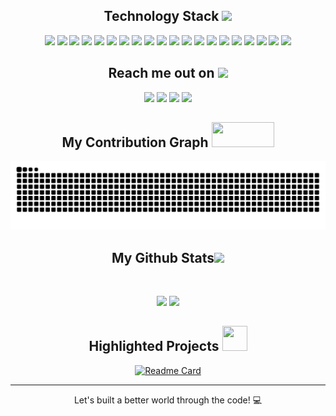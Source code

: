 
<h2 align="center">Technology Stack <img src="https://github.com/gusttaswe/gusttaswe/blob/main/images/laptop.gif" width="50"></h2>

<p align="center">
  <img src="https://img.shields.io/badge/-React-black?style=flat-square&logo=react"/>
  <img src="https://img.shields.io/badge/-Nodejs-black?style=flat-square&logo=Node.js"/>
  <img src="https://img.shields.io/badge/-TypeScript-032d5a?style=flat-square&logo=typescript"/>
  <img src="https://img.shields.io/badge/-Nestjs-c50234?style=flat-square&logo=nestjs" />
  <img src="https://img.shields.io/badge/-Tailwind-090e1a?style=flat-square&logo=tailwindcss"/>
  <img src="https://img.shields.io/badge/-JavaScript-black?style=flat-square&logo=javascript"/>
  <img src="https://img.shields.io/badge/-Python-black?style=flat-square&logo=python"/>
  <img src="https://img.shields.io/badge/-CSS3-1572B6?style=flat-square&logo=css3"/>
  <img src="https://img.shields.io/badge/-HTML5-E34F26?style=flat-square&logo=html5&logoColor=white"/>
  <img src="https://img.shields.io/badge/-Bootstrap-563D7C?style=flat-square&logo=bootstrap"/>
  <img src="https://img.shields.io/badge/-MongoDB-black?style=flat-square&logo=mongodb"/>
  <img src="https://img.shields.io/badge/-MySQL-black?style=flat-square&logo=mysql"/>
  <img src="https://img.shields.io/badge/-Git-black?style=flat-square&logo=git"/>
  <img src="https://img.shields.io/badge/-Redis-white?style=flat-square&logo=redis"/>
  <img src="https://img.shields.io/badge/-Docker-black?style=flat-square&logo=docker"/>
  <img src="https://img.shields.io/badge/-PostgreSQL-blue?style=flat-square&logo=postgreSQL&logoColor=white"/>
  <img src="https://img.shields.io/badge/-Typeorm-3c356a?style=flat-square"/>
  <img src="https://img.shields.io/badge/-Sequelize-fff?style=flat-square&logo=sequelize"/>
  <img src="https://img.shields.io/badge/-Jest-c50234?style=flat-square&logo=jest" />
  <img src="https://img.shields.io/badge/-GitFlow-black?style=flat-square&logo=git"/>
</p>

<h2 align="center">Reach me out on <img src="https://media0.giphy.com/media/KcnlGHBpnKnjZIuCMv/giphy.gif" width="50"></h2>

<div  align="center" >
  <a href="https://technog.com.br/" target="_blank"><img src="https://img.shields.io/badge/Portfolio-FF0000?style=for-the-badge&logo=CodeIgniter&logoColor=white" target="_blank"></a>
  <a href = "mailto:dev.gustta.h@gmail.com"><img src="https://img.shields.io/badge/-Gmail-%23333?style=for-the-badge&logo=gmail&logoColor=white" target="_blank"></a>
  <a href="https://www.linkedin.com/in/gusttaswe" target="_blank"><img src="https://img.shields.io/badge/-LinkedIn-%230077B5?style=for-the-badge&logo=linkedin&logoColor=white" target="_blank"></a> 
  <a href="https://instagram.com/gusttaswe" target="_blank"><img src="https://img.shields.io/badge/-Instagram-%23E4405F?style=for-the-badge&logo=instagram&logoColor=white" target="_blank"></a>
</div>

<h2 align="center">
  My Contribution Graph <img src="https://media0.giphy.com/media/LRCXubo2QwvhL2RGcS/giphy.gif" width="100" height="40">
</h2>
<p align="center">
  <img src="https://github.com/gusttaswe/gusttaswe/raw/output/github-contribution-grid-snake.svg" alt="snake"></center>
</p>

<h2 align="center">
  My Github Stats<img src="https://media.giphy.com/media/VgCDAzcKvsR6OM0uWg/giphy.gif" width="50">
</h2>
 
<br>

<p align = "center">
  <img height="180em" src="https://github-readme-stats.vercel.app/api/top-langs/?username=gusttaswe&layout=compact&langs_count=7&theme=radical"/>
 <img  height="180em" src="https://github-readme-streak-stats.herokuapp.com/?user=gusttaswe&show_icons=true&locale=en&layout=compact&theme=radical&line_height=0" />
</p>

<h2 align="center">
  Highlighted Projects <img src="https://media0.giphy.com/media/KzJkzjggfGN5Py6nkT/giphy.gif?cid=ecf05e47o2tcdjfe8c4lv8il7l194h7u40aa21xf5k4h8pt4&ep=v1_stickers_search&rid=giphy.gif&ct=s" width="40" height="40">
</h2>
<div align="center">
  
[![Readme Card](https://github-readme-stats.vercel.app/api/pin/?username=gusttaswe&repo=react-image-color-picker&show_owner=true)](https://github.com/gusttaswe/react-image-color-picker)

</div>

<hr>
<p align="center">Let's built a better world through the code! 💻</p>
